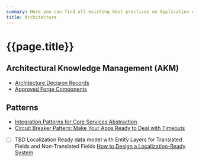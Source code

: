 ```yaml
---
summary: Here you can find all existing best practices on Application Architecture.
title: Architecture
---
```

# {{page.title}}

<!--* TOC
{:toc}
-->
## Architectural Knowledge Management (AKM)

* [Architecture Decision Records]
* [Approved Forge Components]

## Patterns

* [Integration Patterns for Core Services Abstraction]
* [Circuit Breaker Pattern: Make Your Apps Ready to Deal with Timeouts]
* [ ] TBD Localization Ready data model with Entity Layers for Translated Fields and Non-Translated Fields [How to Design a Localization-Ready System]

[Architecture Decision Records]: ../adr/intro.md
[Approved Forge Components]: ../forge-components.md
[Integration Patterns for Core Services Abstraction]: https://success.outsystems.com/Support/Enterprise_Customers/Maintenance_and_Operations/Designing_the_Architecture_of_Your_OutSystems_Applications/05_Integration_Patterns_for_Core_Services_Abstraction
[Circuit Breaker Pattern: Make Your Apps Ready to Deal with Timeouts]: https://www.outsystems.com/blog/posts/circuit-breaker-pattern/
[How to Design a Localization-Ready System]: https://vertabelo.com/blog/data-modeling-for-multiple-languages-how-to-design-a-localization-ready-system/
